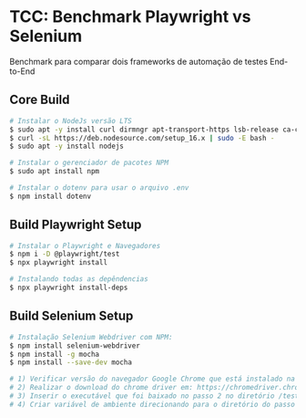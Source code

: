 # TCC: Benchmark Playwright vs Selenium
Benchmark para comparar dois frameworks de automação de testes End-to-End

## Core Build

```bash
# Instalar o NodeJs versão LTS
$ sudo apt -y install curl dirmngr apt-transport-https lsb-release ca-certificates
$ curl -sL https://deb.nodesource.com/setup_16.x | sudo -E bash -
$ sudo apt -y install nodejs

# Instalar o gerenciador de pacotes NPM
$ sudo apt install npm

# Instalar o dotenv para usar o arquivo .env
$ npm install dotenv
```

## Build Playwright Setup

```bash
# Instalar o Playwright e Navegadores
$ npm i -D @playwright/test
$ npx playwright install

# Instalando todas as depêndencias
$ npx playwright install-deps
```

## Build Selenium Setup

```bash
# Instalação Selenium Webdriver com NPM:
$ npm install selenium-webdriver
$ npm install -g mocha
$ npm install --save-dev mocha

# 1) Verificar versão do navegador Google Chrome que está instalado na máquina
# 2) Realizar o download do chrome driver em: https://chromedriver.chromium.org/downloads de acordo com a versão verificada no passo 1
# 3) Inserir o executável que foi baixado no passo 2 no diretório /tests/selenium/drivers/chrome/
# 4) Criar variável de ambiente direcionando para o diretório do passo 3
```
